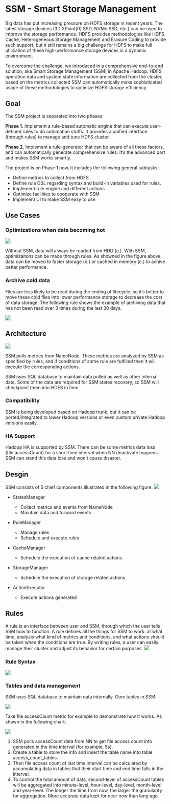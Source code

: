 
SSM - Smart Storage Management
=========================

Big data has put increasing pressure on HDFS storage in recent years. The latest storage devices (3D XPoint(R) SSD, NVMe SSD, etc.) can be used to improve the storage performance. HDFS provides methodologies like HDFS Cache, Heterogeneous Storage Management and Erasure Coding to provide such support, but it still remains a big challenge for HDFS to make full utilization of these high-performance storage devices in a dynamic environment.

To overcome the challenge, we introduced in a comprehensive end-to-end solution, aka Smart Storage Management (SSM) in Apache Hadoop. HDFS operation data and system state information are collected from the cluster, based on the metrics collected SSM can automatically make sophisticated usage of these methodologies to optimize HDFS storage efficiency.

Goal
------------
The SSM project is separated into two phases:

**Phase 1.** Implement a rule-based automatic engine that can execute user-defined rules to do automation stuffs. It provides a unified interface (through rules) to manage and tune HDFS cluster.

**Phase 2.** Implement a rule-generator that can be aware of all these factors, and can automatically generate comprehensive rules. It’s the advanced part and makes SSM works smartly.

The project is on Phase 1 now, it includes the following general subtasks:
* Define metrics to collect from HDFS
* Define rule DSL regarding syntax and build-in variables used for rules.
* Implement rule engine and different actions
* Optimize facilities to cooperate with SSM
* Implement UI to make SSM easy to use 


Use Cases
------------
### Optimizations when data becoming hot
![](https://github.com/Intel-bigdata/SSM/blob/ssm/docs/ssm/ssm-hot-cases.png)

Without SSM, data will always be readed from HDD (a.). With SSM, optimizaitons can be made through rules. As showned in the figure above, data can be moved to faster storage (b.) or cached in memory (c.) to achive better performance.

### Archive cold data
Files are less likely to be read during the ending of lifecycle, so it’s better to move these cold files into lower performance storage to decrease the cost of data storage. The following rule shows the example of archiving data that has not been read over 3 times during the last 30 days.

![](https://github.com/Intel-bigdata/SSM/blob/ssm/docs/ssm/ssm-archive-rule.png)

Architecture
------------
![](https://github.com/Intel-bigdata/SSM/blob/ssm/docs/ssm/ssm-architecture.png)

SSM polls metrics from NameNode. These metrics are analyzed by SSM as specified by rules, and if conditions of some rule are fulfilled then it will execute the corresponding actions. 

SSM uses SQL database to maintain data polled as well as other internal data. Some of the data are required for SSM states recovery, so SSM will checkpoint them into HDFS in time.

### Compatibility
SSM is being developed based on Hadoop trunk, but it can be ported/integrated to lower Hadoop versions or even custom private Hadoop versions easily.

### HA Support
Hadoop HA is supported by SSM. There can be some metrics data loss (file.accessCount) for a short time interval when NN deactivate happens. SSM can stand this data loss and won't cause disaster.

Desgin
------------
SSM consists of 5 chief components illustrated in the following figure:
![](https://github.com/Intel-bigdata/SSM/blob/ssm/docs/ssm/ssm-design.png)

* StatesManager
	* Collect metrics and events from NameNode
	* Maintain data and forward events 
	
* RuleManager
	* Manage rules
	* Schedule and execute rules
	
* CacheManager
	* Schedule the execution of cache related actions
	
* StorageManager
	* Schedule the execution of storage related actions
	
* ActionExecutor
	* Execute actions generated
	
## Rules
A rule is an interface between user and SSM, through which the user tells SSM how to function. A rule defines all the things for SSM to work: at what time, analysis what kind of metrics and conditions, and what actions should be taken when the conditions are true. By writing rules, a user can easily manage their cluster and adjust its behavior for certain purposes.
![](https://github.com/Intel-bigdata/SSM/blob/ssm/docs/ssm/ssm-usage.png)

### Rule Syntax

![](https://github.com/Intel-bigdata/SSM/blob/ssm/docs/ssm/ssm-rule-syntax.png)

### Tables and data management
SSM uses SQL database to maintain data internally. Core tables in SSM:

![](https://github.com/Intel-bigdata/SSM/blob/ssm/docs/ssm/ssm-core-tables.png)


Take file accessCount metric for example to demonstrate how it works. As shown in the following chart:

![](https://github.com/Intel-bigdata/SSM/blob/ssm/docs/ssm/ssm-access-count-tables.png)

1. SSM polls accessCount data from NN to get file access count info generated in the time interval (for example, 5s).
2. Create a table to store the info and insert the table name into table access_count_tables.
3. Then file access count of last time interval can be calculated by accumulating data in tables that their start time and end time falls in the interval.
4. To control the total amount of data, second-level of accessCount tables will be aggregated into minute-level, hour-level, day-level, month-level and year-level. The longer the time from now, the larger the granularity for aggregation. More accurate data kept for near now than long ago.

